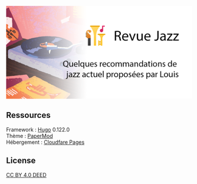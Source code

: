 ![](banner.png)
## Ressources
Framework : [Hugo](https://github.com/gohugoio/hugo) 0.122.0  
Thème : [PaperMod](https://github.com/adityatelange/hugo-PaperMod/)  
Hébergement : [Cloudfare Pages](https://developers.cloudflare.com/pages/)

## License
[CC BY 4.0 DEED](https://github.com/loulou64490/revue-jazz#License-1-ov-file)
